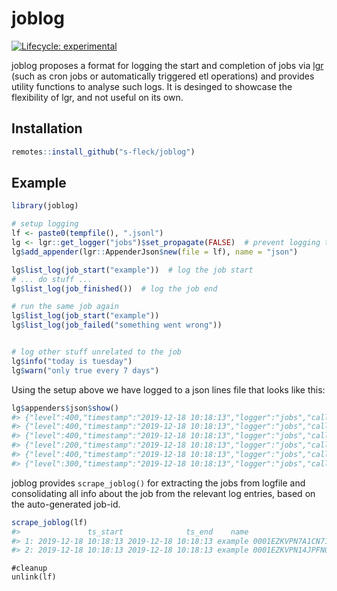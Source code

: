 
<!-- README.md is generated from README.Rmd. Please edit that file -->

# joblog

<!-- badges: start -->

[![Lifecycle:
experimental](https://img.shields.io/badge/lifecycle-experimental-orange.svg)](https://www.tidyverse.org/lifecycle/#experimental)
<!-- badges: end -->

joblog proposes a format for logging the start and completion of jobs
via [lgr](https://github.com/s-fleck/lgr) (such as cron jobs or
automatically triggered etl operations) and provides utility functions
to analyse such logs. It is desinged to showcase the flexibility of lgr,
and not useful on its own.

## Installation

``` r
remotes::install_github("s-fleck/joblog")
```

## Example

``` r
library(joblog)

# setup logging
lf <- paste0(tempfile(), ".jsonl")
lg <- lgr::get_logger("jobs")$set_propagate(FALSE)  # prevent logging to the console
lg$add_appender(lgr::AppenderJson$new(file = lf), name = "json")

lg$list_log(job_start("example"))  # log the job start
# ... do stuff ...
lg$list_log(job_finished())  # log the job end

# run the same job again
lg$list_log(job_start("example"))
lg$list_log(job_failed("something went wrong")) 


# log other stuff unrelated to the job
lg$info("today is tuesday")
lg$warn("only true every 7 days")
```

Using the setup above we have logged to a json lines file that looks
like this:

``` r
lg$appenders$json$show()
#> {"level":400,"timestamp":"2019-12-18 10:18:13","logger":"jobs","caller":"log_job_start","msg":"job started","type":"job","id":"0001EZKVPN7A1CN715FR6MECQY","name":"example","status":1,"jobtype":1}
#> {"level":400,"timestamp":"2019-12-18 10:18:13","logger":"jobs","caller":"do.call","msg":"job finished successfully","type":"job","id":"0001EZKVPN7A1CN715FR6MECQY","status":0}
#> {"level":400,"timestamp":"2019-12-18 10:18:13","logger":"jobs","caller":"log_job_start","msg":"job started","type":"job","id":"0001EZKVPN14JPFN0E20TCZZ10","name":"example","status":1,"jobtype":1}
#> {"level":200,"timestamp":"2019-12-18 10:18:13","logger":"jobs","caller":"do.call","msg":"job failed: something went wrong","type":"job","id":"0001EZKVPN14JPFN0E20TCZZ10","status":2}
#> {"level":400,"timestamp":"2019-12-18 10:18:13","logger":"jobs","caller":"eval","msg":"today is tuesday"}
#> {"level":300,"timestamp":"2019-12-18 10:18:13","logger":"jobs","caller":"eval","msg":"only true every 7 days"}
```

joblog provides `scrape_joblog()` for extracting the jobs from logfile
and consolidating all info about the job from the relevant log entries,
based on the auto-generated job-id.

``` r
scrape_joblog(lf)
#>               ts_start              ts_end    name                         id status jobtype                              msg repeats
#> 1: 2019-12-18 10:18:13 2019-12-18 10:18:13 example 0001EZKVPN7A1CN715FR6MECQY      0       1        job finished successfully    <NA>
#> 2: 2019-12-18 10:18:13 2019-12-18 10:18:13 example 0001EZKVPN14JPFN0E20TCZZ10      2       1 job failed: something went wrong    <NA>
```

    #cleanup
    unlink(lf)
